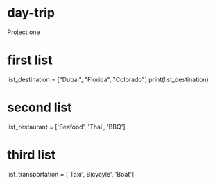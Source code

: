 # day-trip
Project one

# first  list
list_destination = ["Dubai", "Florida", "Colorado"]
print(list_destination)


# second list
list_restaurant = ['Seafood', 'Thai', 'BBQ']

# third list
list_transportation = ['Taxi', Bicycyle', 'Boat']
